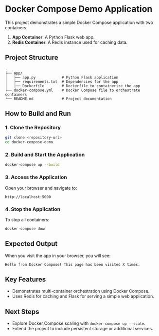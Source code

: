 # Docker Compose Demo Application

This project demonstrates a simple Docker Compose application with two containers:
1. **App Container**: A Python Flask web app.
2. **Redis Container**: A Redis instance used for caching data.

## **Project Structure**

```
.
├── app/
│   ├── app.py            # Python Flask application
│   ├── requirements.txt  # Dependencies for the app
│   ├── Dockerfile        # Dockerfile to containerize the app
├── docker-compose.yml    # Docker Compose file to orchestrate containers
└── README.md             # Project documentation
```

## **How to Build and Run**

### **1. Clone the Repository**
```bash
git clone <repository-url>
cd docker-compose-demo
```

### **2. Build and Start the Application**
```bash
docker-compose up --build
```

### **3. Access the Application**
Open your browser and navigate to:
```
http://localhost:5000
```

### **4. Stop the Application**
To stop all containers:
```bash
docker-compose down
```

## **Expected Output**
When you visit the app in your browser, you will see:
```
Hello from Docker Compose! This page has been visited X times.
```

## **Key Features**
- Demonstrates multi-container orchestration using Docker Compose.
- Uses Redis for caching and Flask for serving a simple web application.

## **Next Steps**
- Explore Docker Compose scaling with `docker-compose up --scale`.
- Extend the project to include persistent storage or additional services.
